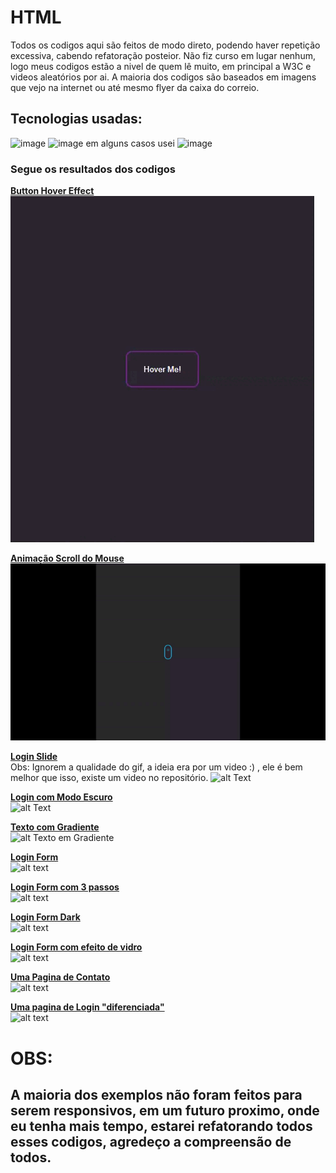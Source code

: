 # HTML
Todos os codigos aqui são feitos de modo direto, podendo haver repetição excessiva, cabendo refatoração posteior.
Não fiz curso em lugar nenhum, logo meus codigos estão a nivel de quem lê muito, em principal a W3C e videos aleatórios por ai.
A maioria dos codigos são baseados em imagens que vejo na internet ou até mesmo flyer da caixa do correio.
## Tecnologias usadas:  
![image](https://img.shields.io/badge/HTML5-E34F26?style=for-the-badge&logo=html5&logoColor=white)
![image](https://img.shields.io/badge/CSS3-1572B6?style=for-the-badge&logo=css3&logoColor=white) em alguns casos usei ![image](https://img.shields.io/badge/JavaScript-F7DF1E?style=for-the-badge&logo=javascript&logoColor=black)

### Segue os resultados dos codigos 

[**Button Hover Effect**](https://github.com/JonathanGalk/exemplos_html/tree/main/button_hover)  
![alt text](https://github.com/JonathanGalk/imagens/blob/1c528a919002d4895c51795fd5f94efc088867d7/button_hover.gif)  

[**Animação Scroll do Mouse**](https://github.com/JonathanGalk/exemplos_html/tree/main/scroll_down_animation)  
![lat text](https://github.com/JonathanGalk/imagens/blob/7d3fb087e05f1321106491c9386fbbd0cb24e9a6/scroll_animation.gif)  

[**Login Slide**](https://github.com/JonathanGalk/exemplos_html/tree/main/Login_Slide)  
Obs: Ignorem a qualidade do gif, a ideia era por um video :) , ele é bem melhor que isso, existe um video no repositório.
![alt Text](https://github.com/JonathanGalk/exemplos_html/blob/ac9bc26c2fe83f5491b3a17b0bbe7f02b64bba10/Login_Slide/resultado.gif)  

[**Login com Modo Escuro**](https://github.com/JonathanGalk/exemplos_html/tree/main/login_dark_mode)  
![alt Text](https://github.com/JonathanGalk/exemplos_html/blob/30b2e84a0ace21b8be5e7c7d66f42ef07faba7af/login_dark_mode/lg_dark_mode_res.png)  

[**Texto com Gradiente**](https://github.com/JonathanGalk/exemplos_html/tree/main/Texto%20com%20Gradiente)  
![alt Texto em Gradiente](https://github.com/JonathanGalk/exemplos_html/blob/b705f225af04f67caf06c87e23fe15711b8ae48d/Texto%20com%20Gradiente/resultado_text.png) 

[**Login Form**](https://github.com/JonathanGalk/exemplos_html/tree/main/login_form)  
![alt text](https://github.com/JonathanGalk/exemplos_html/blob/b705f225af04f67caf06c87e23fe15711b8ae48d/login_form/resultado.png) 

[**Login Form com 3 passos**](https://github.com/JonathanGalk/exemplos_html/tree/main/login_form2)  
![alt text](https://github.com/JonathanGalk/exemplos_html/blob/b705f225af04f67caf06c87e23fe15711b8ae48d/login_form2/sing_in.png)  

[**Login Form Dark**](https://github.com/JonathanGalk/exemplos_html/tree/main/login_dark)  
![alt text](https://github.com/JonathanGalk/exemplos_html/blob/511dbc9ba67d3a5b4947ac4ab3ef1e3e365f52a6/login_dark/resultado_roxo.png) 

[**Login Form com efeito de vidro**](https://github.com/JonathanGalk/exemplos_html/tree/main/login_glass)  
![alt text](https://github.com/JonathanGalk/exemplos_html/blob/b705f225af04f67caf06c87e23fe15711b8ae48d/login_glass/resultado.png)  

[**Uma Pagina de Contato**](https://github.com/JonathanGalk/exemplos_html/tree/main/pagina%20de%20contato)  
![alt text](https://github.com/JonathanGalk/exemplos_html/blob/b705f225af04f67caf06c87e23fe15711b8ae48d/pagina%20de%20contato/resultado.png) 

[**Uma pagina de Login "diferenciada"**](https://github.com/JonathanGalk/exemplos_html/tree/main/pagina%20de%20login)  
![alt text](https://github.com/JonathanGalk/exemplos_html/blob/b705f225af04f67caf06c87e23fe15711b8ae48d/pagina%20de%20login/resultado.png)  


# OBS:
## A maioria dos exemplos não foram feitos para serem responsivos, em um futuro proximo, onde eu tenha mais tempo, estarei refatorando todos esses codigos, agredeço a compreensão de todos.
